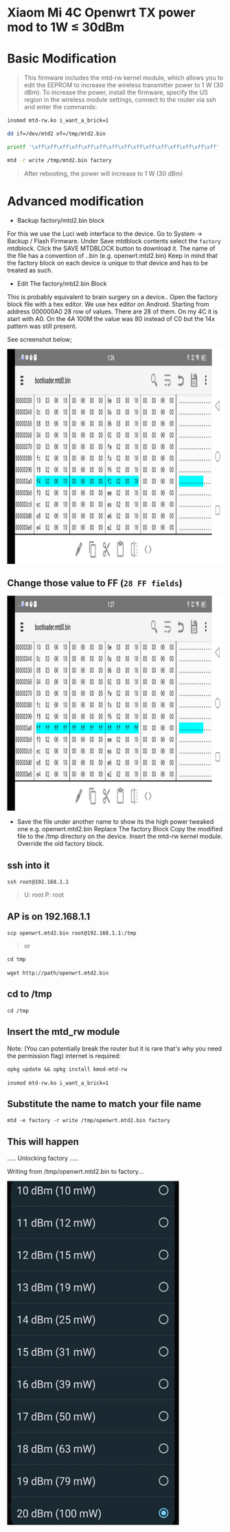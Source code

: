 #  Xiaom Mi 4C Openwrt TX power mod to 1W ≤ 30dBm

# Basic Modification

> This firmware includes the mtd-rw kernel module, which allows you to edit the EEPROM to increase the wireless transmitter power to 1 W (30 dBm).
> To increase the power, install the firmware, specify the US region in the wireless module settings, connect to the router via ssh and enter the commands:
```sh
insmod mtd-rw.ko i_want_a_brick=1
```
```sh
dd if=/dev/mtd2 of=/tmp/mtd2.bin
```
```sh
printf '\xff\xff\xff\xff\xff\xff\xff\xff\xff\xff\xff\xff\xff\xff\xff' |dd of=/tmp/mtd2.bin bs=1 seek=160 count=14 conv=notrunc
```
```sh
mtd -r write /tmp/mtd2.bin factory
```
> After rebooting, the power will increase to 1 W (30 dBm)


# Advanced modification 

- Backup factory/mtd2.bin block

For this we use the Luci web interface to the device.
Go to System → Backup / Flash Firmware.
Under Save mtdblock contents select the `factory` mtdblock.
Click the SAVE MTDBLOCK button to download it.
The name of the file has a convention of <HOSTNAME>.<Partition name>.bin (e.g. openwrt.mtd2.bin)
Keep in mind that the factory block on each device is unique to that device and has to be treated as such.

- Edit The factory/mtd2.bin Block

This is probably equivalent to brain surgery on a device..
Open the factory block file with a hex editor. We use hex editor on Android.
Starting from address 000000A0 28 row of values.
There are 28 of them.
On my 4C it is start with A0.
On the 4A 100M the value was 80 instead of C0 but the 14x pattern was still present.

See screenshot below;


<img width="800" height="500" src="https://github.com/xiv3r/20dBm-30dBm-Xiaomi-Mi-4C-Router-Mod/blob/main/Main/Screenshot_20231227_132624.jpg">

## Change those value to FF (`28 FF fields`)

<img width="800" height="500" src="https://github.com/xiv3r/20dBm-30dBm-Xiaomi-Mi-4C-Router-Mod/blob/main/Main/Screenshot_20231227_132730.jpg">



- Save the file under another name to show its the high power tweaked one e.g. openwrt.mtd2.bin
Replace The factory Block
Copy the modified file to the /tmp directory on the device.
Insert the mtd-rw kernel module.
Override the old factory block.


## ssh into it

    ssh root@192.168.1.1

 > U: root
 > P: root

## AP is on 192.168.1.1

    scp openwrt.mtd2.bin root@192.168.1.1:/tmp
   
  > or
    
    cd tmp
    
    wget http://path/openwrt.mtd2.bin

## cd to /tmp
   
    cd /tmp

## Insert the mtd_rw module 

Note: (You can potentially break the router but it is rare that's why you need the permission flag)
internet is required:

    opkg update && opkg install kmod-mtd-rw

    insmod mtd-rw.ko i_want_a_brick=1

## Substitute the name to match your file name
   
    mtd -e factory -r write /tmp/openwrt.mtd2.bin factory

## This will happen

.....
Unlocking factory 
.....

Writing from /tmp/openwrt.mtd2.bin to factory... 


<img width="400" height="800" src="https://github.com/xiv3r/20dBm-30dBm-Xiaomi-Mi-4C-Router-Mod/blob/main/Main/IMG_20231227_135553.jpg">
